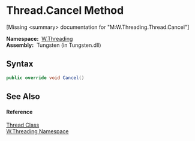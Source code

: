 Thread.Cancel Method
====================
  
[Missing &lt;summary> documentation for "M:W.Threading.Thread.Cancel"]


  **Namespace:**  [W.Threading][1]  
  **Assembly:**  Tungsten (in Tungsten.dll)

Syntax
------

```csharp
public override void Cancel()
```


See Also
--------

#### Reference
[Thread Class][2]  
[W.Threading Namespace][1]  

[1]: ../README.md
[2]: README.md